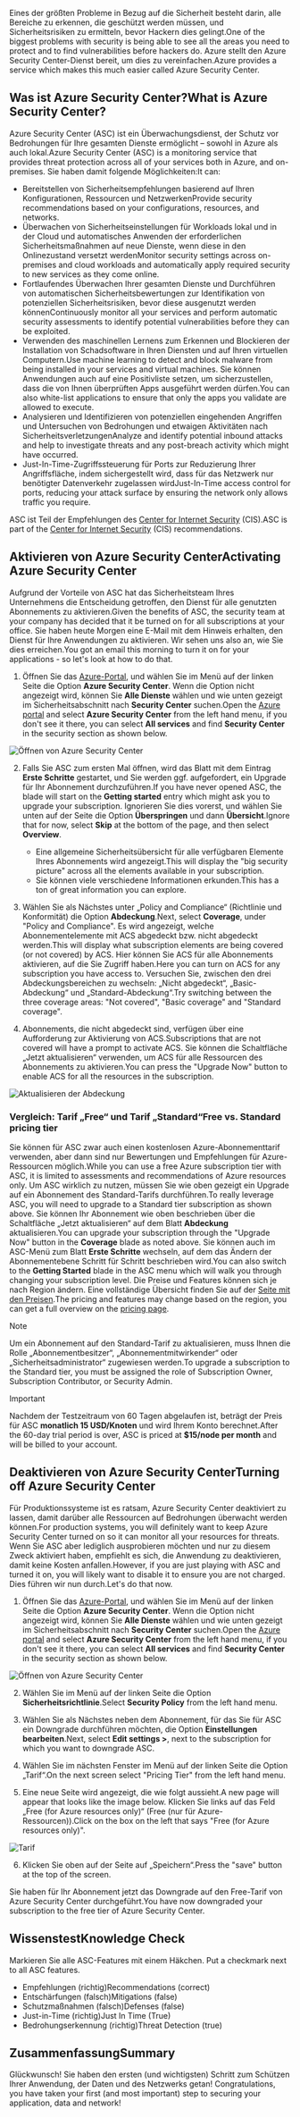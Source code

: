 <span data-ttu-id="d70f2-101">Eines der größten Probleme in Bezug auf die Sicherheit besteht darin, alle Bereiche zu erkennen, die geschützt werden müssen, und Sicherheitsrisiken zu ermitteln, bevor Hackern dies gelingt.</span><span class="sxs-lookup"><span data-stu-id="d70f2-101">One of the biggest problems with security is being able to see all the areas you need to protect and to find vulnerabilities before hackers do.</span></span> <span data-ttu-id="d70f2-102">Azure stellt den Azure Security Center-Dienst bereit, um dies zu vereinfachen.</span><span class="sxs-lookup"><span data-stu-id="d70f2-102">Azure provides a service which makes this much easier called Azure Security Center.</span></span>

## <a name="what-is-azure-security-center"></a><span data-ttu-id="d70f2-103">Was ist Azure Security Center?</span><span class="sxs-lookup"><span data-stu-id="d70f2-103">What is Azure Security Center?</span></span>

<span data-ttu-id="d70f2-104">Azure Security Center (ASC) ist ein Überwachungsdienst, der Schutz vor Bedrohungen für Ihre gesamten Dienste ermöglicht – sowohl in Azure als auch lokal.</span><span class="sxs-lookup"><span data-stu-id="d70f2-104">Azure Security Center (ASC) is a monitoring service that provides threat protection across all of your services both in Azure, and on-premises.</span></span> <span data-ttu-id="d70f2-105">Sie haben damit folgende Möglichkeiten:</span><span class="sxs-lookup"><span data-stu-id="d70f2-105">It can:</span></span>

- <span data-ttu-id="d70f2-106">Bereitstellen von Sicherheitsempfehlungen basierend auf Ihren Konfigurationen, Ressourcen und Netzwerken</span><span class="sxs-lookup"><span data-stu-id="d70f2-106">Provide security recommendations based on your configurations, resources, and networks.</span></span>
- <span data-ttu-id="d70f2-107">Überwachen von Sicherheitseinstellungen für Workloads lokal und in der Cloud und automatisches Anwenden der erforderlichen Sicherheitsmaßnahmen auf neue Dienste, wenn diese in den Onlinezustand versetzt werden</span><span class="sxs-lookup"><span data-stu-id="d70f2-107">Monitor security settings across on-premises and cloud workloads and automatically apply required security to new services as they come online.</span></span>
- <span data-ttu-id="d70f2-108">Fortlaufendes Überwachen Ihrer gesamten Dienste und Durchführen von automatischen Sicherheitsbewertungen zur Identifikation von potenziellen Sicherheitsrisiken, bevor diese ausgenutzt werden können</span><span class="sxs-lookup"><span data-stu-id="d70f2-108">Continuously monitor all your services and perform automatic security assessments to identify potential vulnerabilities before they can be exploited.</span></span>
- <span data-ttu-id="d70f2-109">Verwenden des maschinellen Lernens zum Erkennen und Blockieren der Installation von Schadsoftware in Ihren Diensten und auf Ihren virtuellen Computern.</span><span class="sxs-lookup"><span data-stu-id="d70f2-109">Use machine learning to detect and block malware from being installed in your services and virtual machines.</span></span> <span data-ttu-id="d70f2-110">Sie können Anwendungen auch auf eine Positivliste setzen, um sicherzustellen, dass die von Ihnen überprüften Apps ausgeführt werden dürfen.</span><span class="sxs-lookup"><span data-stu-id="d70f2-110">You can also white-list applications to ensure that only the apps you validate are allowed to execute.</span></span>
- <span data-ttu-id="d70f2-111">Analysieren und Identifizieren von potenziellen eingehenden Angriffen und Untersuchen von Bedrohungen und etwaigen Aktivitäten nach Sicherheitsverletzungen</span><span class="sxs-lookup"><span data-stu-id="d70f2-111">Analyze and identify potential inbound attacks and help to investigate threats and any post-breach activity which might have occurred.</span></span>
- <span data-ttu-id="d70f2-112">Just-In-Time-Zugriffssteuerung für Ports zur Reduzierung Ihrer Angriffsfläche, indem sichergestellt wird, dass für das Netzwerk nur benötigter Datenverkehr zugelassen wird</span><span class="sxs-lookup"><span data-stu-id="d70f2-112">Just-In-Time access control for ports, reducing your attack surface by ensuring the network only allows traffic you require.</span></span>

<span data-ttu-id="d70f2-113">ASC ist Teil der Empfehlungen des [Center for Internet Security](https://www.cisecurity.org/cis-benchmarks/) (CIS).</span><span class="sxs-lookup"><span data-stu-id="d70f2-113">ASC is part of the [Center for Internet Security](https://www.cisecurity.org/cis-benchmarks/) (CIS) recommendations.</span></span>

## <a name="activating-azure-security-center"></a><span data-ttu-id="d70f2-114">Aktivieren von Azure Security Center</span><span class="sxs-lookup"><span data-stu-id="d70f2-114">Activating Azure Security Center</span></span>

<span data-ttu-id="d70f2-115">Aufgrund der Vorteile von ASC hat das Sicherheitsteam Ihres Unternehmens die Entscheidung getroffen, den Dienst für alle genutzten Abonnements zu aktivieren.</span><span class="sxs-lookup"><span data-stu-id="d70f2-115">Given the benefits of ASC, the security team at your company has decided that it be turned on for all subscriptions at your office.</span></span> <span data-ttu-id="d70f2-116">Sie haben heute Morgen eine E-Mail mit dem Hinweis erhalten, den Dienst für Ihre Anwendungen zu aktivieren. Wir sehen uns also an, wie Sie dies erreichen.</span><span class="sxs-lookup"><span data-stu-id="d70f2-116">You got an email this morning to turn it on for your applications - so let's look at how to do that.</span></span>

1. <span data-ttu-id="d70f2-117">Öffnen Sie das [Azure-Portal](https://portal.azure.com?azure-portal=true), und wählen Sie im Menü auf der linken Seite die Option **Azure Security Center**. Wenn die Option nicht angezeigt wird, können Sie **Alle Dienste** wählen und wie unten gezeigt im Sicherheitsabschnitt nach **Security Center** suchen.</span><span class="sxs-lookup"><span data-stu-id="d70f2-117">Open the [Azure portal](https://portal.azure.com?azure-portal=true) and select **Azure Security Center** from the left hand menu, if you don't see it there, you can select **All services** and find **Security Center** in the security section as shown below.</span></span>

![Öffnen von Azure Security Center](../media-draft/ASC-Menu.png)

2. <span data-ttu-id="d70f2-119">Falls Sie ASC zum ersten Mal öffnen, wird das Blatt mit dem Eintrag **Erste Schritte** gestartet, und Sie werden ggf. aufgefordert, ein Upgrade für Ihr Abonnement durchzuführen.</span><span class="sxs-lookup"><span data-stu-id="d70f2-119">If you have never opened ASC, the blade will start on the **Getting started** entry which might ask you to upgrade your subscription.</span></span> <span data-ttu-id="d70f2-120">Ignorieren Sie dies vorerst, und wählen Sie unten auf der Seite die Option **Überspringen** und dann **Übersicht**.</span><span class="sxs-lookup"><span data-stu-id="d70f2-120">Ignore that for now, select **Skip** at the bottom of the page, and then select **Overview**.</span></span>
    - <span data-ttu-id="d70f2-121">Eine allgemeine Sicherheitsübersicht für alle verfügbaren Elemente Ihres Abonnements wird angezeigt.</span><span class="sxs-lookup"><span data-stu-id="d70f2-121">This will display the "big security picture" across all the elements available in your subscription.</span></span>
    - <span data-ttu-id="d70f2-122">Sie können viele verschiedene Informationen erkunden.</span><span class="sxs-lookup"><span data-stu-id="d70f2-122">This has a ton of great information you can explore.</span></span>

3. <span data-ttu-id="d70f2-123">Wählen Sie als Nächstes unter „Policy and Compliance“ (Richtlinie und Konformität) die Option **Abdeckung**.</span><span class="sxs-lookup"><span data-stu-id="d70f2-123">Next, select **Coverage**, under "Policy and Compliance".</span></span> <span data-ttu-id="d70f2-124">Es wird angezeigt, welche Abonnementelemente mit ACS abgedeckt bzw. nicht abgedeckt werden.</span><span class="sxs-lookup"><span data-stu-id="d70f2-124">This will display what subscription elements are being covered (or not covered) by ACS.</span></span> <span data-ttu-id="d70f2-125">Hier können Sie ACS für alle Abonnements aktivieren, auf die Sie Zugriff haben.</span><span class="sxs-lookup"><span data-stu-id="d70f2-125">Here you can turn on ACS for any subscription you have access to.</span></span> <span data-ttu-id="d70f2-126">Versuchen Sie, zwischen den drei Abdeckungsbereichen zu wechseln: „Nicht abgedeckt“, „Basic-Abdeckung“ und „Standard-Abdeckung“.</span><span class="sxs-lookup"><span data-stu-id="d70f2-126">Try switching between the three coverage areas: "Not covered", "Basic coverage" and "Standard coverage".</span></span>

4. <span data-ttu-id="d70f2-127">Abonnements, die nicht abgedeckt sind, verfügen über eine Aufforderung zur Aktivierung von ACS.</span><span class="sxs-lookup"><span data-stu-id="d70f2-127">Subscriptions that are not covered will have a prompt to activate ACS.</span></span> <span data-ttu-id="d70f2-128">Sie können die Schaltfläche „Jetzt aktualisieren“ verwenden, um ACS für alle Ressourcen des Abonnements zu aktivieren.</span><span class="sxs-lookup"><span data-stu-id="d70f2-128">You can press the "Upgrade Now" button to enable ACS for all the resources in the subscription.</span></span>

![Aktualisieren der Abdeckung](../media-draft/Upgrade-Now.png)

### <a name="free-vs-standard-pricing-tier"></a><span data-ttu-id="d70f2-130">Vergleich: Tarif „Free“ und Tarif „Standard“</span><span class="sxs-lookup"><span data-stu-id="d70f2-130">Free vs. Standard pricing tier</span></span>

<span data-ttu-id="d70f2-131">Sie können für ASC zwar auch einen kostenlosen Azure-Abonnementtarif verwenden, aber dann sind nur Bewertungen und Empfehlungen für Azure-Ressourcen möglich.</span><span class="sxs-lookup"><span data-stu-id="d70f2-131">While you can use a free Azure subscription tier with ASC, it is limited to assessments and recommendations of Azure resources only.</span></span> <span data-ttu-id="d70f2-132">Um ASC wirklich zu nutzen, müssen Sie wie oben gezeigt ein Upgrade auf ein Abonnement des Standard-Tarifs durchführen.</span><span class="sxs-lookup"><span data-stu-id="d70f2-132">To really leverage ASC, you will need to upgrade to a Standard tier subscription as shown above.</span></span> <span data-ttu-id="d70f2-133">Sie können Ihr Abonnement wie oben beschrieben über die Schaltfläche „Jetzt aktualisieren“ auf dem Blatt **Abdeckung** aktualisieren.</span><span class="sxs-lookup"><span data-stu-id="d70f2-133">You can upgrade your subscription through the "Upgrade Now" button in the **Coverage** blade as noted above.</span></span> <span data-ttu-id="d70f2-134">Sie können auch im ASC-Menü zum Blatt **Erste Schritte** wechseln, auf dem das Ändern der Abonnementebene Schritt für Schritt beschrieben wird.</span><span class="sxs-lookup"><span data-stu-id="d70f2-134">You can also switch to the **Getting Started** blade in the ASC menu which will walk you through changing your subscription level.</span></span> <span data-ttu-id="d70f2-135">Die Preise und Features können sich je nach Region ändern. Eine vollständige Übersicht finden Sie auf der [Seite mit den Preisen](https://azure.microsoft.com/en-us/pricing/details/security-center/).</span><span class="sxs-lookup"><span data-stu-id="d70f2-135">The pricing and features may change based on the region, you can get a full overview on the [pricing page](https://azure.microsoft.com/en-us/pricing/details/security-center/).</span></span> 

> [!NOTE]
> <span data-ttu-id="d70f2-136">Um ein Abonnement auf den Standard-Tarif zu aktualisieren, muss Ihnen die Rolle „Abonnementbesitzer“, „Abonnementmitwirkender“ oder „Sicherheitsadministrator“ zugewiesen werden.</span><span class="sxs-lookup"><span data-stu-id="d70f2-136">To upgrade a subscription to the Standard tier, you must be assigned the role of Subscription Owner, Subscription Contributor, or Security Admin.</span></span>

> [!IMPORTANT]
> <span data-ttu-id="d70f2-137">Nachdem der Testzeitraum von 60 Tagen abgelaufen ist, beträgt der Preis für ASC **monatlich 15 USD/Knoten** und wird Ihrem Konto berechnet.</span><span class="sxs-lookup"><span data-stu-id="d70f2-137">After the 60-day trial period is over, ASC is priced at **$15/node per month** and will be billed to your account.</span></span>

## <a name="turning-off-azure-security-center"></a><span data-ttu-id="d70f2-138">Deaktivieren von Azure Security Center</span><span class="sxs-lookup"><span data-stu-id="d70f2-138">Turning off Azure Security Center</span></span>

<span data-ttu-id="d70f2-139">Für Produktionssysteme ist es ratsam, Azure Security Center deaktiviert zu lassen, damit darüber alle Ressourcen auf Bedrohungen überwacht werden können.</span><span class="sxs-lookup"><span data-stu-id="d70f2-139">For production systems, you will definitely want to keep Azure Security Center turned on so it can monitor all your resources for threats.</span></span> <span data-ttu-id="d70f2-140">Wenn Sie ASC aber lediglich ausprobieren möchten und nur zu diesem Zweck aktiviert haben, empfiehlt es sich, die Anwendung zu deaktivieren, damit keine Kosten anfallen.</span><span class="sxs-lookup"><span data-stu-id="d70f2-140">However, if you are just playing with ASC and turned it on, you will likely want to disable it to ensure you are not charged.</span></span> <span data-ttu-id="d70f2-141">Dies führen wir nun durch.</span><span class="sxs-lookup"><span data-stu-id="d70f2-141">Let's do that now.</span></span>

1. <span data-ttu-id="d70f2-142">Öffnen Sie das [Azure-Portal](https://portal.azure.com?azure-portal=true), und wählen Sie im Menü auf der linken Seite die Option **Azure Security Center**. Wenn die Option nicht angezeigt wird, können Sie **Alle Dienste** wählen und wie unten gezeigt im Sicherheitsabschnitt nach **Security Center** suchen.</span><span class="sxs-lookup"><span data-stu-id="d70f2-142">Open the [Azure portal](https://portal.azure.com?azure-portal=true) and select **Azure Security Center** from the left hand menu, if you don't see it there, you can select **All services** and find **Security Center** in the security section as shown below.</span></span>

![Öffnen von Azure Security Center](../media-draft/ASC-Menu.png)

2. <span data-ttu-id="d70f2-144">Wählen Sie im Menü auf der linken Seite die Option **Sicherheitsrichtlinie**.</span><span class="sxs-lookup"><span data-stu-id="d70f2-144">Select **Security Policy** from the left hand menu.</span></span>

3. <span data-ttu-id="d70f2-145">Wählen Sie als Nächstes neben dem Abonnement, für das Sie für ASC ein Downgrade durchführen möchten, die Option **Einstellungen bearbeiten**.</span><span class="sxs-lookup"><span data-stu-id="d70f2-145">Next, select **Edit settings >**, next to the subscription for which you want to downgrade ASC.</span></span>

4. <span data-ttu-id="d70f2-146">Wählen Sie im nächsten Fenster im Menü auf der linken Seite die Option „Tarif“.</span><span class="sxs-lookup"><span data-stu-id="d70f2-146">On the next screen select "Pricing Tier" from the left hand menu.</span></span>

5. <span data-ttu-id="d70f2-147">Eine neue Seite wird angezeigt, die wie folgt aussieht.</span><span class="sxs-lookup"><span data-stu-id="d70f2-147">A new page will appear that looks like the image below.</span></span> <span data-ttu-id="d70f2-148">Klicken Sie links auf das Feld „Free (for Azure resources only)“ (Free (nur für Azure-Ressourcen)).</span><span class="sxs-lookup"><span data-stu-id="d70f2-148">Click on the box on the left that says "Free (for Azure resources only)".</span></span>

![Tarif](../media-draft/Pricing-Tier.png)

6. <span data-ttu-id="d70f2-150">Klicken Sie oben auf der Seite auf „Speichern“.</span><span class="sxs-lookup"><span data-stu-id="d70f2-150">Press the "save" button at the top of the screen.</span></span>

<span data-ttu-id="d70f2-151">Sie haben für Ihr Abonnement jetzt das Downgrade auf den Free-Tarif von Azure Security Center durchgeführt.</span><span class="sxs-lookup"><span data-stu-id="d70f2-151">You have now downgraded your subscription to the free tier of Azure Security Center.</span></span>

## <a name="knowledge-check"></a><span data-ttu-id="d70f2-152">Wissenstest</span><span class="sxs-lookup"><span data-stu-id="d70f2-152">Knowledge Check</span></span>
<span data-ttu-id="d70f2-153"><!-- TODO: move into yaml --> Markieren Sie alle ASC-Features mit einem Häkchen.</span><span class="sxs-lookup"><span data-stu-id="d70f2-153"><!-- TODO: move into yaml --> Put a checkmark next to all ASC features.</span></span>

* <span data-ttu-id="d70f2-154">Empfehlungen (richtig)</span><span class="sxs-lookup"><span data-stu-id="d70f2-154">Recommendations (correct)</span></span>
* <span data-ttu-id="d70f2-155">Entschärfungen (falsch)</span><span class="sxs-lookup"><span data-stu-id="d70f2-155">Mitigations (false)</span></span>
* <span data-ttu-id="d70f2-156">Schutzmaßnahmen (falsch)</span><span class="sxs-lookup"><span data-stu-id="d70f2-156">Defenses (false)</span></span>
* <span data-ttu-id="d70f2-157">Just-in-Time (richtig)</span><span class="sxs-lookup"><span data-stu-id="d70f2-157">Just In Time (True)</span></span>
* <span data-ttu-id="d70f2-158">Bedrohungserkennung (richtig)</span><span class="sxs-lookup"><span data-stu-id="d70f2-158">Threat Detection (true)</span></span>

## <a name="summary"></a><span data-ttu-id="d70f2-159">Zusammenfassung</span><span class="sxs-lookup"><span data-stu-id="d70f2-159">Summary</span></span>

<span data-ttu-id="d70f2-160"><!-- TODO: need link to module --> Glückwunsch! Sie haben den ersten (und wichtigsten) Schritt zum Schützen Ihrer Anwendung, der Daten und des Netzwerks getan!</span><span class="sxs-lookup"><span data-stu-id="d70f2-160"><!-- TODO: need link to module --> Congratulations, you have taken your first (and most important) step to securing your application, data and network!</span></span> <!--If you want to learn more about Azure Security Center, you can go through the **Protect your resources with Azure Security Center** learning module.-->
